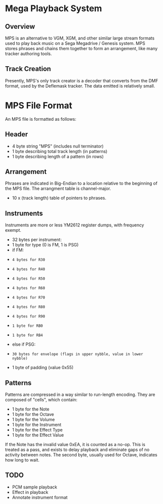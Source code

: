Mega Playback System
====================

Overview
--------
MPS is an alternative to VGM, XGM, and other similar large stream formats used
to play back music on a Sega Megadrive / Genesis system. MPS stores phrases and
chains them together to form an arrangement, like many tracker authoring tools.

Track Creation
--------------
Presently, MPS's only track creator is a decoder that converts from the DMF
format, used by the Deflemask tracker. The data emitted is relatively small.

MPS File Format
===============
An MPS file is formatted as follows:

Header
------
* 4 byte string "MPS" (includes null terminator)
* 1 byte describing total track length (in patterns)
* 1 byte describing length of a pattern (in rows)

Arrangement
-----------
Phrases are indicated in Big-Endian to a location relative to the beginning
of the MPS file. The arrangment table is channel-major.
* 10 x (track length) table of pointers to phrases.

Instruments
-----------
Instruments are more or less YM2612 register dumps, with frequency exempt.
* 32 bytes per instrument:
*   1 byte for type (0 is FM, 1 is PSG)
*   if FM:
*     4 bytes for R30
*     4 bytes for R40
*     4 bytes for R50
*     4 bytes for R60
*     4 bytes for R70
*     4 bytes for R80
*     4 bytes for R90
*     1 byte for RB0
*     1 byte for RB4
*   else if PSG:
*     30 bytes for envelope (flags in upper nybble, value in lower nybble)
*   1 byte of padding (value 0x55)

Patterns
--------
Patterns are compressed in a way similar to run-length encoding. They are
composed of "cells", which contain:
* 1 byte for the Note
* 1 byte for the Octave
* 1 byte for the Volume
* 1 byte for the Instrument
* 1 byte for the Effect Type
* 1 byte for the Effect Value

If the Note has the invalid value 0xEA, it is counted as a no-op. This is
treated as a pass, and exists to delay playback and eliminate gaps of no
activity between notes. The second byte, usually used for Octave, indicates
how long to wait.

TODO
----
 * PCM sample playback
 * Effect in playback
 * Annotate instrument format
